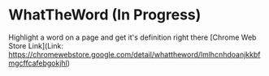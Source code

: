 # WhatTheWord (In Progress)
Highlight a word on a page and get it's definition right there
[Chrome Web Store Link](Link: https://chromewebstore.google.com/detail/whattheword/lmlhcnhdoanjkkbfmgcffcafebgokjhl)
